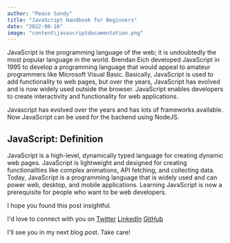 ```yaml
---
author: "Peace Sandy"
title: "JavaScript Handbook for Beginners"
date: "2022-08-16"
image: "content\javascriptdocumentation.png"
---
```



JavaScript is the programming language of the web; it is undoubtedly the most popular language in the world. Brendan Eich developed JavaScript in 1995 to develop a programming language that would appeal to amateur programmers like Microsoft Visual Basic. Basically, JavaScript is used to add functionality to web pages, but over the years, JavaScript has evolved and is now widely used outside the browser. JavaScript enables developers to create interactivity and functionality for web applications.

Javascript has evolved over the years and has lots of frameworks available. Now JavaScript can be used for the backend using NodeJS.

## JavaScript: Definition
JavaScript is a high-level, dynamically typed language for creating dynamic web pages. JavaScript is lightweight and designed for creating functionalities like complex animations, API fetching, and collecting data. Today, JavaScript is a programming language that is widely used and can power web, desktop, and mobile applications. Learning JavaScript is now a prerequisite for people who want to be web developers.


I hope you found this post insightful.

I'd love to connect with you on [Twitter](http://twitter.com/PeaceSandy3) [LinkedIn](https://www.linkedin.com/in/peace-sandy-bb7a691b0) [GitHub](https://github.com/Peacesandy)

I'll see you in my next blog post. Take care!
